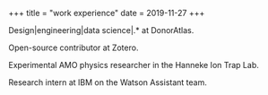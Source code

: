 +++
title = "work experience"
date = 2019-11-27
+++

Design|engineering|data science|.* at DonorAtlas.

Open-source contributor at Zotero.

Experimental AMO physics researcher in the Hanneke Ion Trap Lab.

Research intern at IBM on the Watson Assistant team.